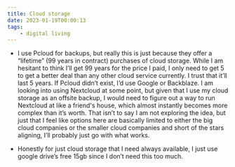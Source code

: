 ```yaml
---
title: Cloud storage 
date: 2023-01-19T00:00:13
tags:
    - digital living
---
```


* I use Pcloud for backups, but really this is just because they offer a “lifetime” (99 years in contract) purchases of cloud storage. While I am hesitant to think I’ll get 99 years for the price I paid, I only need to get 5 to get a better deal than any other cloud service currently. I trust that it’ll last 5 years. If Pcloud didn’t exist, I’d use Google or Backblaze. I am looking into using Nextcloud at some point, but given that I use my cloud storage as an offsite backup, I would need to figure out a way to run Nextcloud at like a friend's house, which almost instantly becomes more complex than it’s worth. That isn’t to say I am not exploring the idea, but just that I feel like options here are basically limited to either the big cloud companies or the smaller cloud companies and short of the stars aligning, I’ll probably just go with what works.

* Honestly for just cloud storage that I need always available, I just use google drive’s free 15gb since I don’t need this too much.
